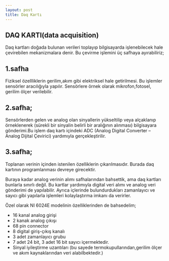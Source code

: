```yaml
---                                                                             
layout: post
title: Daq Kartı                                                      
---
```


DAQ KARTI(data acquisition) 
-----

Daq kartları doğada bulunan verileri toplayıp bilgisayarda işlenebilecek hale çevirebilen mekanizmalara denir. Bu çevirme işlemini üç safhaya ayırabiliriz;

1.safha
---

Fiziksel özellliklerin gerilim,akım gibi elektriksel hale getirilmesi. Bu işlemler sensörler aracılığıyla yapılır. Sensörlere örnek olarak mikrofon,fotosel, gerilim ölçer verilebilir.

2.safha;
---

Sensörlerden gelen ve analog olan sinyallerin yükseltilip veya alçaklanıp örneklenerek (sürekli bir sinyalin belirli bir aralığının alınması) bilgisayara gönderimi.Bu işlem daq kartı içindeki ADC (Analog Digital Converter – Analog Dijital Çevirici) yardımıyla gerçekleştirilir.

3.safha;
---
Toplanan verinin içinden istenilen özelliklerin çıkarılmasıdır. Burada daq kartının programlanması devreye girecektir.               

Buraya kadar analog verinin alımı safhalarından bahsettik, ama daq kartları bunlarla sınırlı değil. Bu kartlar yardımıyla digital veri alımı ve analog veri gönderimi de yapılabilir. Ayrıca içlerinde bulundurdukları zamanlayıcı ve sayıcı gibi yapılarla işlemleri kolaylaştırma imkanı da verirler.

Özel olarak NI 6024E modelinin özelliklerinden de bahsedelim;

*    16 kanal analog girişi
*    2 kanak analog çıkışı
*    68 pin connector
*    8 digital giriş-çıkış kanalı
*    3 adet zamanlayıcı grubu 
*    7 adet 24 bit, 3 adet 16 bit sayıcı içermektedir.
*    Sinyal iyileştirme uzantıları (bu sayede termokupullarından,gerilim ölçer ve akım kaynaklarından veri alabilbektedir.)


